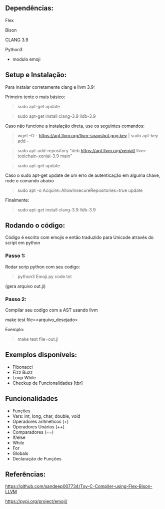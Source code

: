 ## Dependências:
Flex

Bison

CLANG 3.9

Python3
- modulo emoji

## Setup e Instalação:

Para instalar corretamente clang e llvm 3.9:

Primeiro tente o mais básico:

>sudo apt-get update 

>sudo apt-get install clang-3.9 lldb-3.9

Caso não funcione a instalação direta, use os seguintes comandos:

> wget -O - https://apt.llvm.org/llvm-snapshot.gpg.key | sudo apt-key add -

> sudo apt-add-repository "deb https://apt.llvm.org/xenial/ llvm-toolchain-xenial-3.9 main"

> sudo apt-get update

Caso o sudo apt-get update de um erro de autenticação em alguma chave, rode o comando abaixo

> sudo apt -o Acquire::AllowInsecureRepositories=true update

Finalmente:

>sudo apt-get install clang-3.9 lldb-3.9


## Rodando o código:
Código é escrito com emojis e então traduzido para Unicode através do script em python

### Passo 1:

Rodar scrip python com seu codigo:
> python3 Emoji.py code.txt

(gera arquivo out.ji)

### Passo 2:

Compilar seu codigo com a AST usando llvm

make test file=<arquivo_desejado>

Exemplo:
> make test file=out.ji

## Exemplos disponíveis:

- Fibonacci
- Fizz Buzz
- Loop While
- Checkup de Funcionalidades [tbr]

## Funcionalidades
- Funções
- Vars: int, long, char, double, void
- Operadores aritméticos (+)
- Operadores Unários (++)
- Comparadores (==)
- If/else
- While
- For
- Globals
- Declaração de Funções

## Referências:

https://github.com/sandeep007734/Toy-C-Compiler-using-Flex-Bison-LLVM

https://pypi.org/project/emoji/





